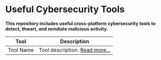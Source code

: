 # Useful Cybersecurity Tools

**This repository includes useful cross-platform cybersecurity tools to detect, thwart, and remdiate malicious activity.**

| Tool                                               | Description                                                                                     |
| ---------------------------------------------------- | ----------------------------------------------------------------------------------------------- |
| Tool Name           | Tool description. [Read more...](google.com)                  |
